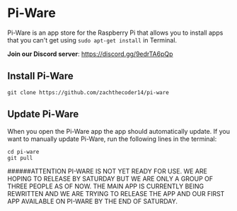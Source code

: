 # Pi-Ware
Pi-Ware is an app store for the Raspberry Pi that allows you to install apps that you can't get using `sudo apt-get install` in Terminal.

**Join our Discord server**: https://discord.gg/9edrTA6pQp

## Install Pi-Ware
```
git clone https://github.com/zachthecoder14/pi-ware
```

## Update Pi-Ware
When you open the Pi-Ware app the app should automatically update. If you want to manually update Pi-Ware, run the following lines in the terminal:
```
cd pi-ware
git pull
```


######ATTENTION
PI-WARE IS NOT YET READY FOR USE. WE ARE HOPING TO RELEASE BY SATURDAY BUT WE ARE ONLY A GROUP OF THREE PEOPLE AS OF NOW. THE MAIN APP IS CURRENTLY BEING REWRITTEN AND WE ARE TRYING TO RELEASE THE APP AND OUR FIRST APP AVAILABLE ON PI-WARE BY THE END OF SATURDAY.
